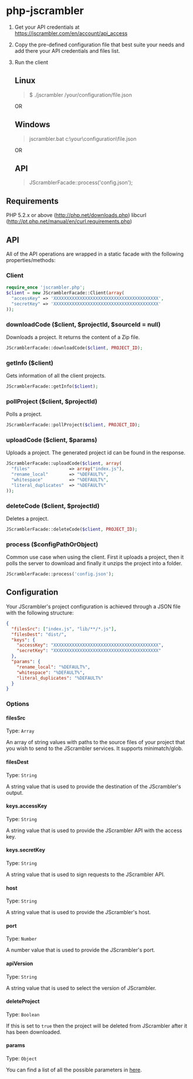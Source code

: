 php-jscrambler
==============

1. Get your API credentials at https://jscrambler.com/en/account/api_access

2. Copy the pre-defined configuration file that best suite your needs and add
   there your API credentials and files list.

3. Run the client

   Linux
   -----
   > $ ./jscrambler /your/configuration/file.json

   OR

   Windows
   -------
   > jscrambler.bat c:\your\configuration\file.json

   OR

   API
   ---

   > JScramblerFacade::process('config.json');


Requirements
------------
PHP 5.2.x or above (http://php.net/downloads.php)
libcurl (http://pt.php.net/manual/en/curl.requirements.php)

API
---
All of the API operations are wrapped in a static facade with the following properties/methods:

### Client
```php
require_once 'jscrambler.php';
$client = new JScramblerFacade::Client(array(
  "accessKey" => 'XXXXXXXXXXXXXXXXXXXXXXXXXXXXXXXXXXXXXXXX',
  "secretKey" => 'XXXXXXXXXXXXXXXXXXXXXXXXXXXXXXXXXXXXXXXX'
));
```

### downloadCode ($client, $projectId, $sourceId = null)
Downloads a project. It returns the content of a Zip file.
```php
JScramblerFacade::downloadCode($client, PROJECT_ID);
```

### getInfo ($client)
Gets information of all the client projects.
```php
JScramblerFacade::getInfo($client);
```

### pollProject ($client, $projectId)
Polls a project.
```php
JScramblerFacade::pollProject($client, PROJECT_ID);
```

### uploadCode ($client, $params)
Uploads a project. The generated project id can be found in the response.
```php
JScramblerFacade::uploadCode($client, array(
  "files"               => array("index.js"),
  "rename_local"        => "%DEFAULT%",
  "whitespace"          => "%DEFAULT%",
  "literal_duplicates"  => "%DEFAULT%"
));
```

### deleteCode ($client, $projectId)
Deletes a project.
```php
JScramblerFacade::deleteCode($client, PROJECT_ID);
```

### process ($configPathOrObject)
Common use case when using the client. First it uploads a project, then it polls the server to download and finally it unzips the project into a folder.
```php
JScramblerFacade::process('config.json');
```

Configuration
-------------
Your JScrambler's project configuration is achieved through a JSON file with the following structure:
```json
{
  "filesSrc": ["index.js", "lib/**/*.js"],
  "filesDest": "dist/",
  "keys": {
    "accessKey": "XXXXXXXXXXXXXXXXXXXXXXXXXXXXXXXXXXXXXXXX",
    "secretKey": "XXXXXXXXXXXXXXXXXXXXXXXXXXXXXXXXXXXXXXXX"
  },
  "params": {
    "rename_local": "%DEFAULT%",
    "whitespace": "%DEFAULT%",
    "literal_duplicates": "%DEFAULT%"
  }
}
```

### Options
#### filesSrc
Type: `Array`

An array of string values with paths to the source files of your project that you wish to send to the JScrambler services. It supports minimatch/glob.

#### filesDest
Type: `String`

A string value that is used to provide the destination of the JScrambler's output.


#### keys.accessKey
Type: `String`

A string value that is used to provide the JScrambler API with the access key.

#### keys.secretKey
Type: `String`

A string value that is used to sign requests to the JScrambler API.


#### host
Type: `String`

A string value that is used to provide the JScrambler's host.

#### port
Type: `Number`

A number value that is used to provide the JScrambler's port.

#### apiVersion
Type: `String`

A string value that is used to select the version of JScrambler.

#### deleteProject
Type: `Boolean`

If this is set to `true` then the project will be deleted from JScrambler after it has been downloaded.

#### params
Type: `Object`

You can find a list of all the possible parameters in [here](https://github.com/auditmark/node-jscrambler#jscrambler-options).
